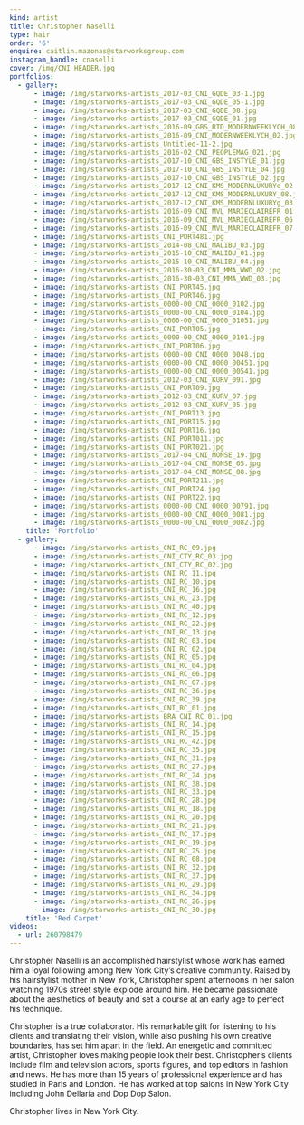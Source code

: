```yaml
---
kind: artist
title: Christopher Naselli
type: hair
order: '6'
enquire: caitlin.mazonas@starworksgroup.com
instagram_handle: cnaselli
cover: /img/CNI_HEADER.jpg
portfolios:
  - gallery:
      - image: /img/starworks-artists_2017-03_CNI_GQDE_03-1.jpg
      - image: /img/starworks-artists_2017-03_CNI_GQDE_05-1.jpg
      - image: /img/starworks-artists_2017-03_CNI_GQDE_08.jpg
      - image: /img/starworks-artists_2017-03_CNI_GQDE_01.jpg
      - image: /img/starworks-artists_2016-09_GBS_RTD_MODERNWEEKLYCH_08-1.jpg
      - image: /img/starworks-artists_2016-09_CNI_MODERNWEEKLYCH_02.jpg
      - image: /img/starworks-artists_Untitled-11-2.jpg
      - image: /img/starworks-artists_2016-02_CNI_PEOPLEMAG_021.jpg
      - image: /img/starworks-artists_2017-10_CNI_GBS_INSTYLE_01.jpg
      - image: /img/starworks-artists_2017-10_CNI_GBS_INSTYLE_04.jpg
      - image: /img/starworks-artists_2017-10_CNI_GBS_INSTYLE_02.jpg
      - image: /img/starworks-artists_2017-12_CNI_KMS_MODERNLUXURYe_02.jpg
      - image: /img/starworks-artists_2017-12_CNI_KMS_MODERNLUXURY_08.jpg
      - image: /img/starworks-artists_2017-12_CNI_KMS_MODERNLUXURYg_03.jpg
      - image: /img/starworks-artists_2016-09_CNI_MVL_MARIECLAIREFR_01.jpg
      - image: /img/starworks-artists_2016-09_CNI_MVL_MARIECLAIREFR_06.jpg
      - image: /img/starworks-artists_2016-09_CNI_MVL_MARIECLAIREFR_07.jpg
      - image: /img/starworks-artists_CNI_PORT481.jpg
      - image: /img/starworks-artists_2014-08_CNI_MALIBU_03.jpg
      - image: /img/starworks-artists_2015-10_CNI_MALIBU_01.jpg
      - image: /img/starworks-artists_2015-10_CNI_MALIBU_04.jpg
      - image: /img/starworks-artists_2016-30-03_CNI_MMA_WWD_02.jpg
      - image: /img/starworks-artists_2016-30-03_CNI_MMA_WWD_03.jpg
      - image: /img/starworks-artists_CNI_PORT45.jpg
      - image: /img/starworks-artists_CNI_PORT46.jpg
      - image: /img/starworks-artists_0000-00_CNI_0000_0102.jpg
      - image: /img/starworks-artists_0000-00_CNI_0000_0104.jpg
      - image: /img/starworks-artists_0000-00_CNI_0000_01051.jpg
      - image: /img/starworks-artists_CNI_PORT05.jpg
      - image: /img/starworks-artists_0000-00_CNI_0000_0101.jpg
      - image: /img/starworks-artists_CNI_PORT06.jpg
      - image: /img/starworks-artists_0000-00_CNI_0000_0048.jpg
      - image: /img/starworks-artists_0000-00_CNI_0000_00451.jpg
      - image: /img/starworks-artists_0000-00_CNI_0000_00541.jpg
      - image: /img/starworks-artists_2012-03_CNI_KURV_091.jpg
      - image: /img/starworks-artists_CNI_PORT09.jpg
      - image: /img/starworks-artists_2012-03_CNI_KURV_07.jpg
      - image: /img/starworks-artists_2012-03_CNI_KURV_05.jpg
      - image: /img/starworks-artists_CNI_PORT13.jpg
      - image: /img/starworks-artists_CNI_PORT15.jpg
      - image: /img/starworks-artists_CNI_PORT16.jpg
      - image: /img/starworks-artists_CNI_PORT011.jpg
      - image: /img/starworks-artists_CNI_PORT021.jpg
      - image: /img/starworks-artists_2017-04_CNI_MONSE_19.jpg
      - image: /img/starworks-artists_2017-04_CNI_MONSE_05.jpg
      - image: /img/starworks-artists_2017-04_CNI_MONSE_08.jpg
      - image: /img/starworks-artists_CNI_PORT211.jpg
      - image: /img/starworks-artists_CNI_PORT24.jpg
      - image: /img/starworks-artists_CNI_PORT22.jpg
      - image: /img/starworks-artists_0000-00_CNI_0000_00791.jpg
      - image: /img/starworks-artists_0000-00_CNI_0000_0081.jpg
      - image: /img/starworks-artists_0000-00_CNI_0000_0082.jpg
    title: 'Portfolio'
  - gallery:
      - image: /img/starworks-artists_CNI_RC_09.jpg
      - image: /img/starworks-artists_CNI_CTY_RC_03.jpg
      - image: /img/starworks-artists_CNI_CTY_RC_02.jpg
      - image: /img/starworks-artists_CNI_RC_11.jpg
      - image: /img/starworks-artists_CNI_RC_10.jpg
      - image: /img/starworks-artists_CNI_RC_16.jpg
      - image: /img/starworks-artists_CNI_RC_23.jpg
      - image: /img/starworks-artists_CNI_RC_40.jpg
      - image: /img/starworks-artists_CNI_RC_12.jpg
      - image: /img/starworks-artists_CNI_RC_22.jpg
      - image: /img/starworks-artists_CNI_RC_13.jpg
      - image: /img/starworks-artists_CNI_RC_03.jpg
      - image: /img/starworks-artists_CNI_RC_02.jpg
      - image: /img/starworks-artists_CNI_RC_05.jpg
      - image: /img/starworks-artists_CNI_RC_04.jpg
      - image: /img/starworks-artists_CNI_RC_06.jpg
      - image: /img/starworks-artists_CNI_RC_07.jpg
      - image: /img/starworks-artists_CNI_RC_36.jpg
      - image: /img/starworks-artists_CNI_RC_39.jpg
      - image: /img/starworks-artists_CNI_RC_01.jpg
      - image: /img/starworks-artists_BRA_CNI_RC_01.jpg
      - image: /img/starworks-artists_CNI_RC_14.jpg
      - image: /img/starworks-artists_CNI_RC_15.jpg
      - image: /img/starworks-artists_CNI_RC_42.jpg
      - image: /img/starworks-artists_CNI_RC_35.jpg
      - image: /img/starworks-artists_CNI_RC_31.jpg
      - image: /img/starworks-artists_CNI_RC_27.jpg
      - image: /img/starworks-artists_CNI_RC_24.jpg
      - image: /img/starworks-artists_CNI_RC_38.jpg
      - image: /img/starworks-artists_CNI_RC_33.jpg
      - image: /img/starworks-artists_CNI_RC_28.jpg
      - image: /img/starworks-artists_CNI_RC_18.jpg
      - image: /img/starworks-artists_CNI_RC_20.jpg
      - image: /img/starworks-artists_CNI_RC_21.jpg
      - image: /img/starworks-artists_CNI_RC_17.jpg
      - image: /img/starworks-artists_CNI_RC_19.jpg
      - image: /img/starworks-artists_CNI_RC_25.jpg
      - image: /img/starworks-artists_CNI_RC_08.jpg
      - image: /img/starworks-artists_CNI_RC_32.jpg
      - image: /img/starworks-artists_CNI_RC_37.jpg
      - image: /img/starworks-artists_CNI_RC_29.jpg
      - image: /img/starworks-artists_CNI_RC_34.jpg
      - image: /img/starworks-artists_CNI_RC_26.jpg
      - image: /img/starworks-artists_CNI_RC_30.jpg
    title: 'Red Carpet'
videos:
  - url: 260798479
---
```

Christopher Naselli is an accomplished hairstylist whose work has earned him a loyal following among New York City’s creative community. Raised by his hairstylist mother in New York, Christopher spent afternoons in her salon watching 1970s street style explode around him. He became passionate about the aesthetics of beauty and set a course at an early age to perfect his technique.

Christopher is a true collaborator. His remarkable gift for listening to his clients and translating their vision, while also pushing his own creative boundaries, has set him apart in the field. An energetic and committed artist, Christopher loves making people look their best.
Christopher’s clients include film and television actors, sports figures, and top editors in fashion and news. He has more than 15 years of professional experience and has studied in Paris and London. He has worked at top salons in New York City including John Dellaria and Dop Dop Salon.

Christopher lives in New York City.
